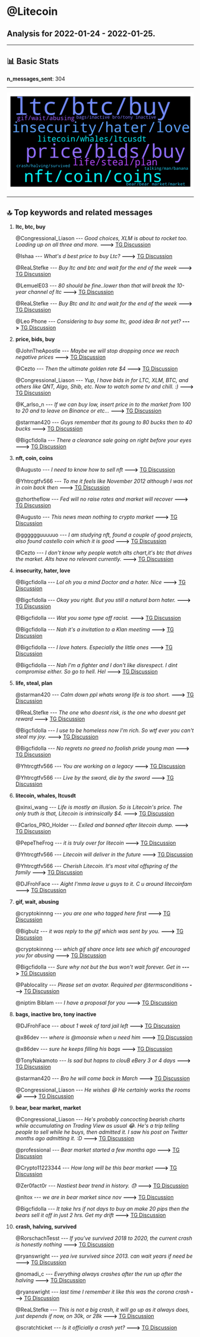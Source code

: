 # **@Litecoin**
 ## Analysis for **2022-01-24** - **2022-01-25**.

---

## 📊 **Basic Stats**

**n_messages_sent**: 304

---
![wordcloud](Litecoin_1Days_wordcloud.png)

---


## 🔝 **Top keywords and related messages**

1. **ltc, btc, buy**

    @Congressional_Liason --- *Good choices, XLM is about to rocket too. Loading up on all three and more.* **--->** [TG Discussion](https://t.me/Litecoin/2052436)

    @Ishaa --- *What's d best price to buy Ltc?* **--->** [TG Discussion](https://t.me/Litecoin/2053099)

    @ReaLStefke --- *Buy ltc and btc and wait for the end of the week* **--->** [TG Discussion](https://t.me/Litecoin/2052491)

    @LemuelE03 --- *80 should be fine..lower than that will break the 10-year channel of ltc* **--->** [TG Discussion](https://t.me/Litecoin/2052461)

    @ReaLStefke --- *Buy Btc and ltc and wait for the end of the week* **--->** [TG Discussion](https://t.me/Litecoin/2053039)

    @Leo Phone --- *Considering to buy some ltc, good idea 8r not yet?* **--->** [TG Discussion](https://t.me/Litecoin/2052077)

2. **price, bids, buy**

    @JohnTheApostle --- *Maybe we will stop dropping once we reach negative prices* **--->** [TG Discussion](https://t.me/Litecoin/2052601)

    @Cezto --- *Then the ultimate golden rate $4* **--->** [TG Discussion](https://t.me/Litecoin/2052437)

    @Congressional_Liason --- *Yup, I have bids in for LTC, XLM, BTC, and others like QNT, Algo, Shib, etc.   Now to watch some tv and chill. :)* **--->** [TG Discussion](https://t.me/Litecoin/2052444)

    @K_arlso_n --- *If we can buy low, insert price in to the market from 100 to 20 and to leave on Binance or etc...* **--->** [TG Discussion](https://t.me/Litecoin/2052710)

    @starman420 --- *Guys remember that its goung to 80 bucks then to 40 bucks* **--->** [TG Discussion](https://t.me/Litecoin/2052117)

    @Bigcfidolla --- *There a clearance sale going on right before your eyes* **--->** [TG Discussion](https://t.me/Litecoin/2052307)

3. **nft, coin, coins**

    @Augusto --- *I need to know how to sell nft* **--->** [TG Discussion](https://t.me/Litecoin/2052741)

    @Yhtrcgtfv566 --- *To me it feels like November 2012 although I was not in coin back then* **--->** [TG Discussion](https://t.me/Litecoin/2052530)

    @zhortheflow --- *Fed will no raise rates and market will recover* **--->** [TG Discussion](https://t.me/Litecoin/2052691)

    @Augusto --- *This news mean nothing to crypto market* **--->** [TG Discussion](https://t.me/Litecoin/2052904)

    @gggggguuuuuo --- *I am studying nft, found a couple of good projects, also found castello coin which it is good* **--->** [TG Discussion](https://t.me/Litecoin/2052224)

    @Cezto --- *I don't know why people watch alts chart,it's btc that drives the market. Alts have no relevant currently.* **--->** [TG Discussion](https://t.me/Litecoin/2052430)

4. **insecurity, hater, love**

    @Bigcfidolla --- *Lol oh you a mind Doctor and a hater.  Nice* **--->** [TG Discussion](https://t.me/Litecoin/2052390)

    @Bigcfidolla --- *Okay you right.  But you still a natural born hater.* **--->** [TG Discussion](https://t.me/Litecoin/2052378)

    @Bigcfidolla --- *Wat you some type off racist.* **--->** [TG Discussion](https://t.me/Litecoin/2052386)

    @Bigcfidolla --- *Nah it's a invitation to a Klan meetimg* **--->** [TG Discussion](https://t.me/Litecoin/2052388)

    @Bigcfidolla --- *I love haters.  Especially the little ones* **--->** [TG Discussion](https://t.me/Litecoin/2052372)

    @Bigcfidolla --- *Nah I'm a fighter and I don't like disrespect.   I dint compromise either.  So go to hell.  Hel* **--->** [TG Discussion](https://t.me/Litecoin/2052394)

5. **life, steal, plan**

    @starman420 --- *Calm down ppl whats wrong life is too short.* **--->** [TG Discussion](https://t.me/Litecoin/2052144)

    @ReaLStefke --- *The one who doesnt risk, is the one who doesnt get reward* **--->** [TG Discussion](https://t.me/Litecoin/2052588)

    @Bigcfidolla --- *I use to be homeless now I'm rich.  So wtf ever you can't steal my joy.* **--->** [TG Discussion](https://t.me/Litecoin/2052396)

    @Bigcfidolla --- *No regrets no greed no foolish pride young man* **--->** [TG Discussion](https://t.me/Litecoin/2052367)

    @Yhtrcgtfv566 --- *You are working on a legacy* **--->** [TG Discussion](https://t.me/Litecoin/2052540)

    @Yhtrcgtfv566 --- *Live by the sword, die by the sword* **--->** [TG Discussion](https://t.me/Litecoin/2052539)

6. **litecoin, whales, ltcusdt**

    @xinxi_wang --- *Life is mostly an illusion. So is Litecoin's price. The only truth is that, Litecoin is intrinsically $4.* **--->** [TG Discussion](https://t.me/Litecoin/2053076)

    @Carlos_PRO_Holder --- *Exiled and banned after litecoin dump.* **--->** [TG Discussion](https://t.me/Litecoin/2052196)

    @PepeTheFrog --- *it is truly over for litecoin* **--->** [TG Discussion](https://t.me/Litecoin/2052789)

    @Yhtrcgtfv566 --- *Litecoin will deliver in the future* **--->** [TG Discussion](https://t.me/Litecoin/2052516)

    @Yhtrcgtfv566 --- *Cherish Litecoin. It's most vital offspring of the family* **--->** [TG Discussion](https://t.me/Litecoin/2052512)

    @DJFrohFace --- *Aight I'mma leave u guys to it. C u around litecoinfam* **--->** [TG Discussion](https://t.me/Litecoin/2052130)

7. **gif, wait, abusing**

    @cryptokinnng --- *you are one who tagged here first* **--->** [TG Discussion](https://t.me/Litecoin/2052125)

    @Bigbulz --- *it was reply to the gif which was sent by you.* **--->** [TG Discussion](https://t.me/Litecoin/2052110)

    @cryptokinnng --- *which gif share once  lets see which gif encouraged you for abusing* **--->** [TG Discussion](https://t.me/Litecoin/2052120)

    @Bigcfidolla --- *Sure why not but the bus won't wait forever. Get in* **--->** [TG Discussion](https://t.me/Litecoin/2052354)

    @Pablocality --- *Please set an avatar.  Required per @termsconditions* **--->** [TG Discussion](https://t.me/Litecoin/2053140)

    @niptim Biblam --- *I have a proposal for you* **--->** [TG Discussion](https://t.me/Litecoin/2053004)

8. **bags, inactive bro, tony inactive**

    @DJFrohFace --- *about 1 week of tard jail left* **--->** [TG Discussion](https://t.me/Litecoin/2052849)

    @x86dev --- *where is @moonsie when u need him* **--->** [TG Discussion](https://t.me/Litecoin/2052596)

    @x86dev --- *sure he keeps filling his bags* **--->** [TG Discussion](https://t.me/Litecoin/2052599)

    @TonyNakamoto --- *Is sad but hapns to clouB eBery 3 or 4 days* **--->** [TG Discussion](https://t.me/Litecoin/2052259)

    @starman420 --- *Bro he will come back in March* **--->** [TG Discussion](https://t.me/Litecoin/2052170)

    @Congressional_Liason --- *He wishes 😆 He certainly works the rooms 😂* **--->** [TG Discussion](https://t.me/Litecoin/2052615)

9. **bear, bear market, market**

    @Congressional_Liason --- *He's probably concocting bearish charts while accumulating on Trading View as usual 😂. He's a trip telling people to sell while he buys, then admitted it. I saw his post on Twitter months ago admitting it. :D* **--->** [TG Discussion](https://t.me/Litecoin/2052598)

    @professional --- *Bear market started a few months ago* **--->** [TG Discussion](https://t.me/Litecoin/2052755)

    @Crypto11223344 --- *How long will be this bear market* **--->** [TG Discussion](https://t.me/Litecoin/2052640)

    @Zer0fact0r --- *Nastiest bear trend in history. 😓* **--->** [TG Discussion](https://t.me/Litecoin/2052608)

    @nltox --- *we are in bear market since nov* **--->** [TG Discussion](https://t.me/Litecoin/2052572)

    @Bigcfidolla --- *It take hrs if not days to buy an make 20 pips then the bears sell it off in just 2 hrs.  Get my drift* **--->** [TG Discussion](https://t.me/Litecoin/2052309)

10. **crash, halving, survived**

    @RorschachTesst --- *If you've survived 2018 to 2020, the current crash is honestly nothing* **--->** [TG Discussion](https://t.me/Litecoin/2052524)

    @ryanswright --- *yea ive survived since 2013. can wait years if need be* **--->** [TG Discussion](https://t.me/Litecoin/2052527)

    @nomadi_c --- *Everything always crashes after the run up after the halving* **--->** [TG Discussion](https://t.me/Litecoin/2052954)

    @ryanswright --- *last time I remember it like this was the corona crash* **--->** [TG Discussion](https://t.me/Litecoin/2052531)

    @ReaLStefke --- *This is not a big crash, it will go up as it always does, just depends if now, on 30k, or 28k* **--->** [TG Discussion](https://t.me/Litecoin/2052525)

    @scratchticket --- *Is it officially a crash yet?* **--->** [TG Discussion](https://t.me/Litecoin/2052500)

